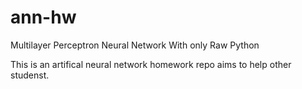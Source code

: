 
# ann-hw
Multilayer Perceptron Neural Network With only Raw Python

This is an artifical neural network homework repo aims to help other studenst.
